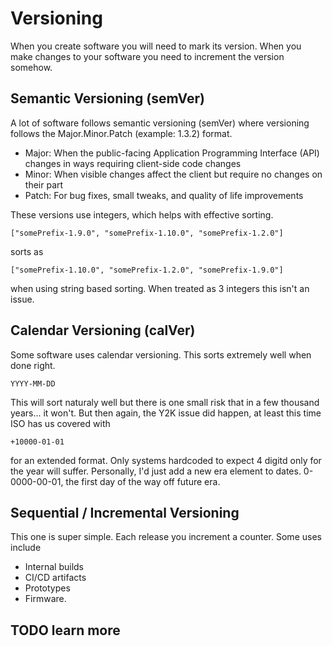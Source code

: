 # Versioning

When you create software you will need to mark its version. When you make changes to your software you need to increment the version somehow.

## Semantic Versioning (semVer)

A lot of software follows semantic versioning (semVer)  where versioning follows the Major.Minor.Patch (example: 1.3.2) format.

- Major: When the public-facing Application Programming Interface (API) changes in ways requiring client-side code changes
- Minor: When visible changes affect the client but require no changes on their part
- Patch: For bug fixes, small tweaks, and quality of life improvements

These versions use integers, which helps with effective sorting.

```text
["somePrefix-1.9.0", "somePrefix-1.10.0", "somePrefix-1.2.0"]
```

sorts as

```text
["somePrefix-1.10.0", "somePrefix-1.2.0", "somePrefix-1.9.0"]
```

when using string based sorting. When treated as 3 integers this isn't an issue.

## Calendar Versioning (calVer)

Some software uses calendar versioning. This sorts extremely well when done right.

```text
YYYY-MM-DD
```

This will sort naturaly well but there is one small risk that in a few thousand years... it won't. But then again, the Y2K issue did happen, at least this time ISO has us covered with

```text
+10000-01-01
```

for an extended format. Only systems hardcoded to expect 4 digitd only for the year will suffer. Personally, I'd just add a new era element to dates. 0-0000-00-01, the first day of the way off future era.

## Sequential / Incremental Versioning

This one is super simple. Each release you increment a counter. Some uses include

- Internal builds
- CI/CD artifacts
- Prototypes
- Firmware.

## TODO learn more
